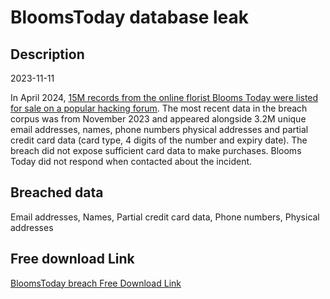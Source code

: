 # BloomsToday database leak

## Description

2023-11-11

In April 2024, <a href="https://dailydarkweb.net/blooms-today-alleged-data-breach-threat-actor-offers-15-million-records-for-sale-at-5000/" target="_blank" rel="noopener">15M records from the online florist Blooms Today were listed for sale on a popular hacking forum</a>. The most recent data in the breach corpus was from November 2023 and appeared alongside 3.2M unique email addresses, names, phone numbers physical addresses and partial credit card data (card type, 4 digits of the number and expiry date). The breach did not expose sufficient card data to make purchases. Blooms Today did not respond when contacted about the incident.

## Breached data

Email addresses, Names, Partial credit card data, Phone numbers, Physical addresses

## Free download Link

[BloomsToday breach Free Download Link](https://tinyurl.com/2b2k277t)